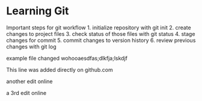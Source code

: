 # Learning Git

  Important steps for git workflow
    1. initialize repository with git init
    2. create changes to project files
    3. check status of those files with git status
    4. stage changes for commit
    5. commit changes to version history
    6. review previous changes with git log

example file changed
wohooaesdfas;dlkfja;lskdjf

This line was added directly on github.com

another edit online

a 3rd edit online
